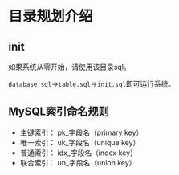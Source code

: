 # 目录规划介绍

## init

如果系统从零开始，请使用该目录sql。

`database.sql`->`table.sql`->`init.sql`即可运行系统。

## MySQL索引命名规则
- 主键索引：   pk_字段名（primary key）
- 唯一索引：   uk_字段名（unique key）
- 普通索引：   idx_字段名（index key）
- 联合索引：   un_字段名（union key）